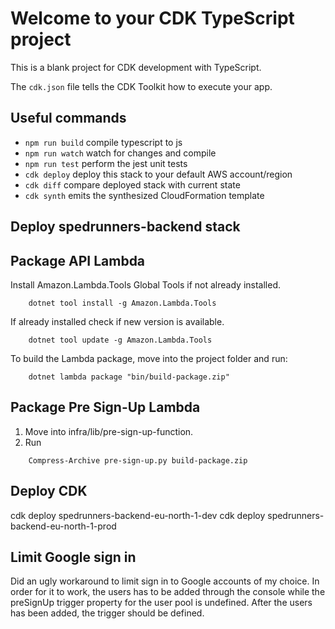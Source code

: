 # Welcome to your CDK TypeScript project

This is a blank project for CDK development with TypeScript.

The `cdk.json` file tells the CDK Toolkit how to execute your app.

## Useful commands

* `npm run build`   compile typescript to js
* `npm run watch`   watch for changes and compile
* `npm run test`    perform the jest unit tests
* `cdk deploy`      deploy this stack to your default AWS account/region
* `cdk diff`        compare deployed stack with current state
* `cdk synth`       emits the synthesized CloudFormation template

## Deploy spedrunners-backend stack
## Package API Lambda
Install Amazon.Lambda.Tools Global Tools if not already installed.
```
    dotnet tool install -g Amazon.Lambda.Tools
```

If already installed check if new version is available.
```
    dotnet tool update -g Amazon.Lambda.Tools
```

To build the Lambda package, move into the project folder and run:
```
    dotnet lambda package "bin/build-package.zip"
```

## Package Pre Sign-Up Lambda
1. Move into infra/lib/pre-sign-up-function.
2. Run
```
    Compress-Archive pre-sign-up.py build-package.zip
```

## Deploy CDK
cdk deploy spedrunners-backend-eu-north-1-dev
cdk deploy spedrunners-backend-eu-north-1-prod

## Limit Google sign in
Did an ugly workaround to limit sign in to Google accounts of my choice. In order for it to work, the users has to be added through the console while the preSignUp trigger property for the user pool is undefined. After the users has been added, the trigger should be defined.